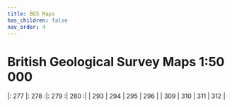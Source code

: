 ```yaml
---
title: BGS Maps
has_children: false
nav_order: 4
---
```


# British Geological Survey Maps 1:50 000

|: 277 |: 278 :|: 279 :| 280 :|
| 293 | 294 | 295 | 296 |
| 309 | 310 | 311 | 312 |
